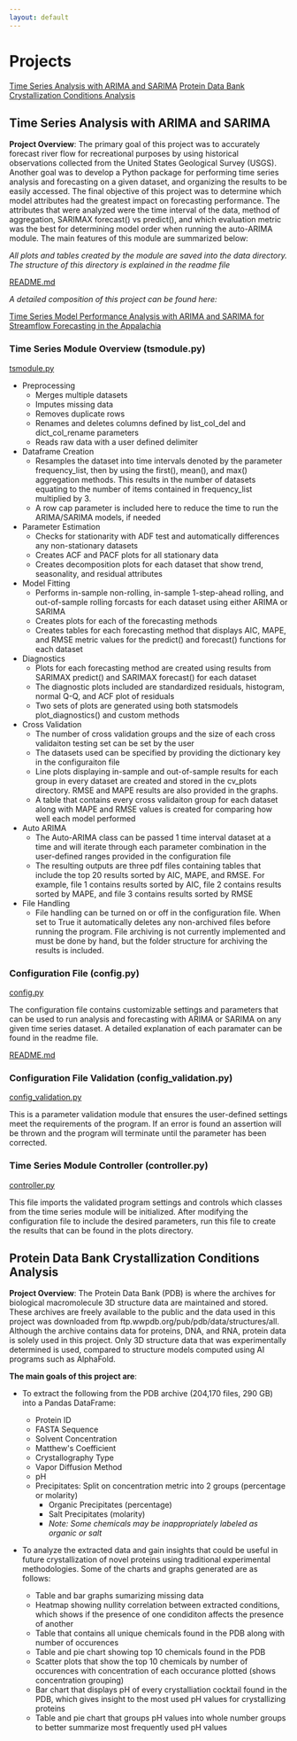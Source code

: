 ```yaml
---
layout: default
---
```

# Projects

[Time Series Analysis with ARIMA and SARIMA](#RFG_Time_Series)
[Protein Data Bank Crystallization Conditions Analysis](#PDB_Analysis)

## Time Series Analysis with ARIMA and SARIMA
<a name="RFG_Time_Series"></a>
**Project Overview**: The primary goal of this project was to accurately forecast river flow for recreational purposes by using historical observations collected from the United States Geological Survey (USGS). Another goal was to develop a Python package for performing time series analysis and forecasting on a given dataset, and organizing the results to be easily accessed. The final objective of this project was to determine which model attributes had the greatest impact on forecasting performance. The attributes that were analyzed were the time interval of the data, method of aggregation, SARIMAX forecast() vs predict(), and which evaluation metric was the best for determining model order when running the auto-ARIMA module. The main features of this module are summarized below:

_All plots and tables created by the module are saved into the data directory. The structure of this directory is explained in the readme file_

[README.md](https://github.com/at58474/Time-Series-ARIMA-SARIMA/blob/main/README.md)

_A detailed composition of this project can be found here:_

[Time Series Model Performance Analysis with ARIMA and SARIMA for Streamflow Forecasting in the Appalachia](https://github.com/at58474/Time-Series-ARIMA-SARIMA/blob/main/TS_Analysis_RFG.pdf)

### Time Series Module Overview (tsmodule.py)

[tsmodule.py](https://github.com/at58474/Time-Series-ARIMA-SARIMA/blob/main/tsmodule.py)

* Preprocessing
     * Merges multiple datasets
     * Imputes missing data
     * Removes duplicate rows
     * Renames and deletes columns defined by list_col_del and dict_col_rename parameters
     * Reads raw data with a user defined delimiter
* Dataframe Creation
     * Resamples the dataset into time intervals denoted by the parameter frequency_list, then by using the first(), mean(), and max() aggregation methods. This results in the number of datasets equating to the number of items contained in frequency_list multiplied by 3.
     * A row cap parameter is included here to reduce the time to run the ARIMA/SARIMA models, if needed
* Parameter Estimation
     * Checks for stationarity with ADF test and automatically differences any non-stationary datasets
     * Creates ACF and PACF plots for all stationary data
     * Creates decomposition plots for each dataset that show trend, seasonality, and residual attributes
* Model Fitting
     * Performs in-sample non-rolling, in-sample 1-step-ahead rolling, and out-of-sample rolling forcasts for each dataset using either ARIMA or SARIMA
     * Creates plots for each of the forecasting methods
     * Creates tables for each forecasting method that displays AIC, MAPE, and RMSE metric values for the predict() and forecast() functions for each dataset 
* Diagnostics
     * Plots for each forecasting method are created using results from SARIMAX predict() and SARIMAX forecast() for each dataset
     * The diagnostic plots included are standardized residuals, histogram, normal Q-Q, and ACF plot of residuals
     * Two sets of plots are generated using both statsmodels plot_diagnostics() and custom methods
* Cross Validation
     * The number of cross validation groups and the size of each cross validaiton testing set can be set by the user
     * The datasets used can be specified by providing the dictionary key in the configuraiton file
     * Line plots displaying in-sample and out-of-sample results for each group in every dataset are created and stored in the cv_plots directory. RMSE and MAPE results are also provided in the graphs.
     * A table that contains every cross validaiton group for each dataset along with MAPE and RMSE values is created for comparing how well each model performed
* Auto ARIMA
     * The Auto-ARIMA class can be passed 1 time interval dataset at a time and will iterate through each parameter combination in the user-defined ranges provided in the configuration file
     * The resulting outputs are three pdf files containing tables that include the top 20 results sorted by AIC, MAPE, and RMSE. For example, file 1 contains results sorted by AIC, file 2 contains results sorted by MAPE, and file 3 contains results sorted by RMSE
* File Handling
     * File handling can be turned on or off in the configuration file. When set to True it automatically deletes any non-archived files before running the program. File archiving is not currently implemented and must be done by hand, but the folder structure for archiving the results is included.

### Configuration File (config.py)

[config.py](https://github.com/at58474/Time-Series-ARIMA-SARIMA/blob/main/config.py)

The configuration file contains customizable settings and parameters that can be used to run analysis and forecasting with ARIMA or SARIMA on any given time series dataset. A detailed explanation of each paramater can be found in the readme file.

[README.md](https://github.com/at58474/Time-Series-ARIMA-SARIMA/blob/main/README.md)

### Configuration File Validation (config_validation.py)

[config_validation.py](https://github.com/at58474/Time-Series-ARIMA-SARIMA/blob/main/config_validation.py)

This is a parameter validation module that ensures the user-defined settings meet the requirements of the program. If an error is found an assertion will be thrown and the program will terminate until the parameter has been corrected.

### Time Series Module Controller (controller.py)

[controller.py](https://github.com/at58474/Time-Series-ARIMA-SARIMA/blob/main/controller.py)

This file imports the validated program settings and controls which classes from the time series module will be initialized. After modifying the configuration file to include the desired parameters, run this file to create the results that can be found in the plots directory.









## Protein Data Bank Crystallization Conditions Analysis
<a name="PDB_Analysis"></a>
**Project Overview**: The Protein Data Bank (PDB) is where the archives for biological macromolecule 3D structure data are maintained and stored. These archives are freely available to the public and the data used in this project was downloaded from ftp.wwpdb.org/pub/pdb/data/structures/all. Although the archive contains data for proteins, DNA, and RNA, protein data is solely used in this project. Only 3D structure data that was experimentally determined is used, compared to structure models computed using AI programs such as AlphaFold.

**The main goals of this project are**: 

* To extract the following from the PDB archive (204,170 files, 290 GB) into a Pandas DataFrame:
     * Protein ID
     * FASTA Sequence
     * Solvent Concentration
     * Matthew's Coefficient
     * Crystallography Type
     * Vapor Diffusion Method
     * pH
     * Precipitates: Split on concentration metric into 2 groups (percentage or molarity)
          * Organic Precipitates (percentage)
          * Salt Precipitates (molarity)
          * _Note: Some chemicals may be inappropriately labeled as organic or salt_
        
* To analyze the extracted data and gain insights that could be useful in future crystallization of novel proteins using traditional experimental methodologies. Some of the charts and graphs generated are as follows:
    * Table and bar graphs sumarizing missing data
    * Heatmap showing nullity correlation between extracted conditions, which shows if the presence of one condiditon affects the presence of another
    * Table that contains all unique chemicals found in the PDB along with number of occurences
    * Table and pie chart showing top 10 chemicals found in the PDB
    * Scatter plots that show the top 10 chemicals by number of occurences with concentration of each occurance plotted (shows concentration grouping)
    * Bar chart that displays pH of every crystalliation cocktail found in the PDB, which gives insight to the most used pH values for crystallizing proteins
    * Table and pie chart that groups pH values into whole number groups to better summarize most frequently used pH values
